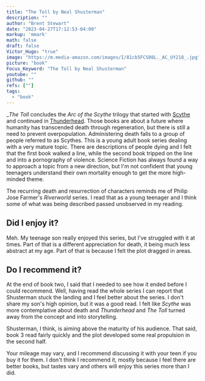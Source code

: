 ```yaml
---
title: "The Toll by Neal Shusterman"
description: ""
author: "Brent Stewart"
date: "2023-04-27T17:12:53-04:00"
markup: 'mmark'
math: false
draft: false
Victor_Hugo: "true"
image: "https://m.media-amazon.com/images/I/81cb5FCS08L._AC_UY218_.jpg"
picture: "book"
Focus_Keyword: "The Toll by Neal Shusterman"
youtube: ""
github: ""
refs: [""]
tags:
  - "book"
---
```


__The Toll_ concludes the _Arc of the Scythe_ trilogy that started with [Scythe](/230316_scythe_by_neal_shusterman) and continued in [Thunderhead](/230408_thunderhead_by_neal_shusterman/).  Those books are about a future where humanity has transcended death through regeneration, but there is still a need to prevent overpopulation.  Administering death falls to a group of people referred to as Scythes.  This is a young adult book series dealing with a very mature topic.  There are descriptions of people dying and I felt that the first book walked a line, while the second book tripped on the line and into a pornography of violence.  Science Fiction has always found a way to approach a topic from a new direction, but I'm not confident that young teenagers understand their own mortality enough to get the more high-minded theme.

The recurring death and resurrection of characters reminds me of Philip Jose Farmer's _Riverworld_ series.  I read that as a young teenager and I think some of what was being described passed unobserved in my reading.

## Did I enjoy it?
Meh.  My teenage son really enjoyed this series, but I've struggled with it at times.  Part of that is a different appreciation for death, it being much less abstract at my age.  Part of that is because I felt the plot dragged in areas.  

## Do I recommend it?

At the end of book two, I said that I needed to see how it ended before I could recommend.  Well, having read the whole series I can report that Shusterman stuck the landing and I feel better about the series.  I don't share my son's high opinion, but it was a good read.  I felt like _Scythe_ was more contemplative about death and _Thunderhead_ and _The Toll_ turned away from the concept and into storytelling.

Shusterman, I think, is aiming above the maturity of his audience.  That said, book 3 read fairly quickly and the plot developed some real propulsion in the second half.

Your mileage may vary, and I recommend discussing it with your teen if you buy it for them.  I don't think I recommend it, mostly because I feel there are better books, but tastes vary and others will enjoy this series more than I did.